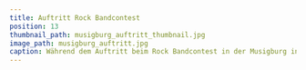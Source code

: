 ```yaml
---
title: Auftritt Rock Bandcontest
position: 13
thumbnail_path: musigburg_auftritt_thumbnail.jpg
image_path: musigburg_auftritt.jpg
caption: Während dem Auftritt beim Rock Bandcontest in der Musigburg in Aarburg
---
```

